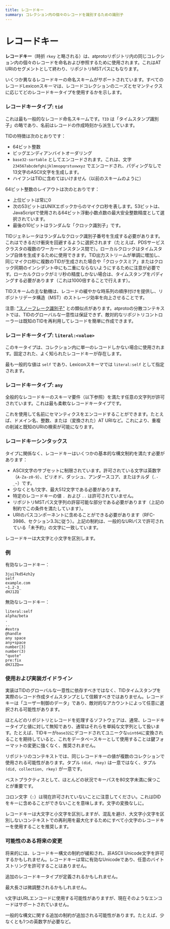 ```yaml
---
title: レコードキー
summary: コレクション内の個々のレコードを識別するための識別子
---
```


# レコードキー

**レコードキー**（時折 `rkey` と略される）は、atprotoリポジトリ内の同じコレクション内の個々のレコードを命名および参照するために使用されます。これはAT URIのセグメントとして終わり、リポジトリMSTパスにもなります。

いくつか異なるレコードキーの命名スキームがサポートされています。すべてのレコードLexiconスキーマは、レコードコレクションのニーズとセマンティクスに応じてどのレコードキータイプを使用するかを示します。


### レコードキータイプ: `tid`

これは最も一般的なレコード命名スキームです。`TID` は「タイムスタンプ識別子」の略であり、名前はレコードの作成時刻から派生しています。

TIDの特徴は次のとおりです：

- 64ビット整数
- ビッグエンディアンバイトオーダリング
- `base32-sortable` としてエンコードされます。これは、文字 `234567abcdefghijklmnopqrstuvwxyz` でエンコードされ、パディングなしで13文字のASCII文字を生成します。
- ハイフンはTIDに含めてはいけません（以前のスキームのように）

64ビット整数のレイアウトは次のとおりです：

- 上位ビットは常に0
- 次の53ビットはUNIXエポックからのマイクロ秒を表します。53ビットは、JavaScriptで使用される64ビット浮動小数点数の最大安全整数精度として選択されています。
- 最後の10ビットはランダムな「クロック識別子」です。

TIDジェネレータはランダムなクロック識別子番号を生成する必要があります。これはできるだけ衝突を回避するように選択されます（たとえば、PDSサービスクラスタの複数のワーカーインスタンス間で）。ローカルクロックはタイムスタンプ自体を生成するために使用できます。TID出力ストリームが単調に増加し、同じマイクロ秒に複数のTIDが生成された場合や「クロックスミア」またはクロック同期のインシデント中にも二重にならないようにするために注意が必要です。ローカルクロックがミリ秒の精度しかない場合は、タイムスタンプをパディングする必要があります（これは1000倍することで行えます）。

TIDスキームの主な動機は、レコードの緩やかな時系列の順序付けを提供し、リポジトリデータ構造（MST）のストレージ効率を向上させることです。

注意: ["スノーフレーク識別子"](https://en.wikipedia.org/wiki/Snowflake_ID) との類似点があります。atprotoの分散コンテキストでは、TIDのグローバルな一意性は保証できず、敵対的なリポジトリコントローラーは既知のTIDを再利用してレコードを簡単に作成できます。


### レコードキータイプ: `literal:<value>`

このキータイプは、コレクション内に単一のレコードしかない場合に使用されます。固定された、よく知られたレコードキーが存在します。

最も一般的な値は `self` であり、Lexiconスキーマでは `literal:self` として指定されます。


### レコードキータイプ: `any`

全般的なレコードキーのスキーマ要件（以下参照）を満たす任意の文字列が許可されています。これは最も柔軟なレコードキータイプです。

これを使用して名前にセマンティクスをエンコードすることができます。たとえば、ドメイン名、整数、または（変換された）AT URIなど。これにより、重複の削減と既知のURIの検索が可能になります。


### レコードキーシンタックス

タイプに関係なく、レコードキーはいくつかの基本的な構文制約を満たす必要があります：

- ASCII文字のサブセットに制限されています。許可されている文字は英数字（`A-Za-z0-9`）、ピリオド、ダッシュ、アンダースコア、またはチルダ（`.-_~`）です。
- 少なくとも1文字、最大512文字である必要があります。
- 特定のレコードキーの値 `. `および `..` は許可されていません。
- リポジトリMSTパス文字列の許容可能な部分である必要があります（上記の制約でこの条件を満たしています）。
- URIのパスコンポーネントに含めることができる必要があります（RFC-3986、セクション3.3に従う）。上記の制約は、一般的なURIパスで許可されている「未予約」の文字に一致しています。

レコードキーは大文字と小文字を区別します。


### 例

有効なレコードキー：

```
3jui7kd54zh2y
self
example.com
~1.2-3_
dHJ1ZQ
```

無効なレコードキー：

```
literal:self
alpha/beta
.
..
#extra
@handle
any space
any+space
number[3]
number(3)
"quote"
pre:fix
dHJ1ZQ==
```

### 使用および実装ガイドライン

実装はTIDのグローバルな一意性に依存すべきではなく、TIDタイムスタンプを実際のレコード作成タイムスタンプとして信頼すべきではありません。レコードキーは「ユーザー制御のデータ」であり、敵対的なアカウントによって任意に選択される可能性があります。

ほとんどのリポジトリとレコードを処理するソフトウェアは、通常、レコードキータイプと値に対して無知であり、通常はそれらを単純な文字列として扱います。たとえば、TIDキーが`base32`にデコードされてユニークな`uint64`に変換されることを期待していると、これをデータベースキーとして使用することは鍵フォーマットの変更に強くなく、推奨されません。

リポジトリのコンテキストでは、同じレコードキーの値が複数のコレクションで使用される可能性があります。タプル `(did, rkey)` は一意ではなく、タプル `(did, collection, rkey)` が一意です。

ベストプラクティスとして、ほとんどの状況でキーパスを80文字未満に保つことが重要です。

コロン文字（`:`）は現在許可されていないことに注意してください。これはDIDをキーに含めることができないことを意味します。文字の変換なしに。

レコードキーは大文字と小文字を区別しますが、混乱を避け、大文字小文字を区別しないコンテキストでの再利用を最大化するためにすべて小文字のレコードキーを使用することを推奨します。


### 可能性のある将来の変更

将来的には、レコードキー構文の制約が緩和され、非ASCII Unicode文字を許可するかもしれません。レコードキーは常に有効なUnicodeであり、任意のバイトストリングを許可することはありません。

追加のレコードキータイプが定義されるかもしれません。

最大長さは微調整されるかもしれません。

`%`文字はURLエンコードに使用する可能性がありますが、現在そのようなエンコードはサポートされていません。

一般的な構文に関する追加の制約が追加される可能性があります。たとえば、少なくとも1つの英数字が必要など。